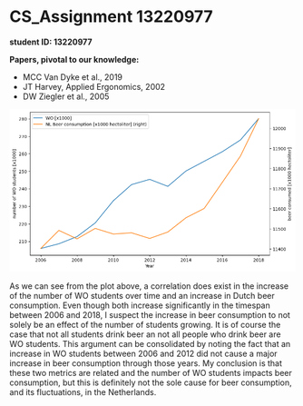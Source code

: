 # CS_Assignment 13220977

**student ID: 13220977**

**Papers, pivotal to our knowledge:**

- MCC Van Dyke et al., 2019
- JT Harvey, Applied Ergonomics, 2002
- DW Ziegler et al., 2005

![alt text](output.png)

As we can see from the plot above, a correlation does exist in the increase of the number of WO students over time and an increase in Dutch beer consumption.
Even though both increase significantly in the timespan between 2006 and 2018, I suspect the increase in beer consumption to not solely be an effect of the number of students growing.
It is of course the case that not all students drink beer an not all people who drink beer are WO students.
This argument can be consolidated by noting the fact that an increase in WO students between 2006 and 2012 did not cause a major increase in beer consumption through those years.
My conclusion is that these two metrics are related and the number of WO students impacts beer consumption, but this is definitely not the sole cause for beer consumption, and its fluctuations, in the Netherlands.
